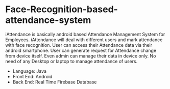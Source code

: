 # Face-Recognition-based-attendance-system

iAttendance is basically android based Attendance Management System for Employees. iAttendance will deal with different users and mark attendance with face recognition. User can access their Attendance data via their android smartphone. User can generate request for Attendance change from device itself. Even admin can manage their data in device only. No need of any Desktop or laptop to manage attendance of users.

- Language: Java
- Front End: Android
- Back End: Real Time Firebase Database
